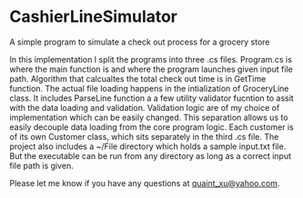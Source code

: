 # CashierLineSimulator
A simple program to simulate a check out process for a grocery store

In this implementation I split the programs into three .cs files. Program.cs is where the main function is and where 
the program launches given input file path. Algorithm that calcualtes the total check out time is in GetTime function.
The actual file loading happens in the intialization of GroceryLine class. It includes ParseLine function a a few 
utility validator fucntion to assit with the data loading and validation. Validation logic are of my choice of 
implementation which can be easily changed. This separation allows us to easily decouple data loading from the core 
program logic. Each customer is of its own Customer class, which sits separately in the third .cs file. The project 
also includes a ~/File directory which holds a sample input.txt file. But the executable can be run from any directory 
as long as a correct input file path is given. 

Please let me know if you have any questions at quaint_xu@yahoo.com.
